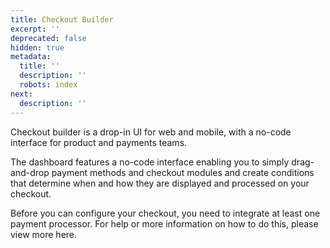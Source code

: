 ```yaml
---
title: Checkout Builder
excerpt: ''
deprecated: false
hidden: true
metadata:
  title: ''
  description: ''
  robots: index
next:
  description: ''
---
```

Checkout builder is a drop-in UI for web and mobile, with a no-code interface for product and payments teams. 

The dashboard features a no-code interface enabling you to simply drag-and-drop payment methods and checkout modules and create conditions that determine when and how they are displayed and processed on your checkout.

Before you can configure your checkout, you need to integrate at least one payment processor. For help or more information on how to do this, please view more here.

